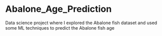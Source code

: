 # Abalone_Age_Prediction
Data science project where I explored the Abalone fish dataset and used some ML techniques to predict the Abalone fish age
